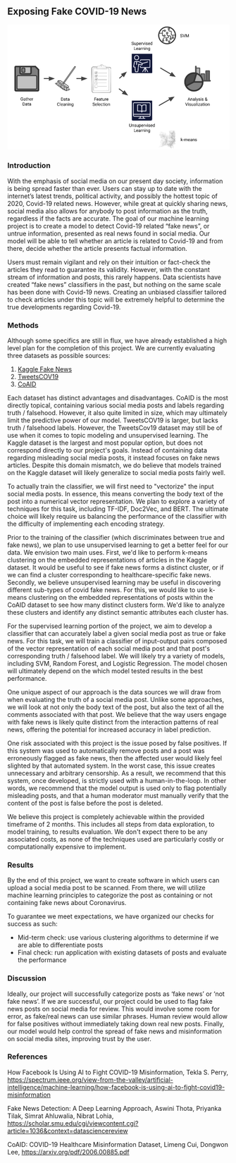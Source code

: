 ## Exposing Fake COVID-19 News

<img src="CS 4641 Proposal Video Presentation.png">

### Introduction
With the emphasis of social media on our present day society, information is being spread faster than ever. Users can stay up to date with the internet’s latest trends, political activity, and possibly the hottest topic of 2020, Covid-19 related news. However, while great at quickly sharing news, social media also allows for anybody to post information as the truth, regardless if the facts are accurate. The goal of our machine learning project is to create a model to detect Covid-19 related “fake news”, or untrue information, presented as real news found in social media. Our model will be able to tell whether an article is related to Covid-19 and from there, decide whether the article presents factual information.

Users must remain vigilant and rely on their intuition or fact-check the articles they read to guarantee its validity. However, with the constant stream of information and posts, this rarely happens. Data scientists have created “fake news” classifiers in the past, but nothing on the same scale has been done with Covid-19 news. Creating an unbiased classifier tailored to check articles under this topic will be extremely helpful to determine the true developments regarding Covid-19.


### Methods
Although some specifics are still in flux, we have already established a high level plan for the completion of this project. We are currently evaluating three datasets as possible sources:

1. [Kaggle Fake News](https://www.kaggle.com/c/fake-news/data)
2. [TweetsCOV19](https://data.gesis.org/tweetscov19/#dataset)
3. [CoAID](https://github.com/cuilimeng/CoAID/tree/master/07-01-2020)

Each dataset has distinct advantages and disadvantages. CoAID is the most directly topical, containing various social media posts and labels regarding truth / falsehood. However, it also quite limited in size, which may ultimately limit the predictive power of our model. TweetsCOV19 is larger, but lacks truth / falsehood labels. However, the TweetsCov19 dataset may still be of use when it comes to topic modeling and unsupervised learning. The Kaggle dataset is the largest and most popular option, but does not correspond directly to our project's goals. Instead of containing data regarding misleading social media posts, it instead focuses on fake news articles. Despite this domain mismatch, we do believe that models trained on the Kaggle dataset will likely generalize to social media posts fairly well.

To actually train the classifier, we will first need to "vectorize" the input social media posts. In essence, this means converting the body text of the post into a numerical vector representation. We plan to explore a variety of techniques for this task, including TF-IDF, Doc2Vec, and BERT. The ultimate choice will likely require us balancing the performance of the classifier with the difficulty of implementing each encoding strategy.

Prior to the training of the classifier (which discriminates between true and fake news), we plan to use unsupervised learning to get a better feel for our data. We envision two main uses. First, we'd like to perform k-means clustering on the embedded representations of articles in the Kaggle dataset. It would be useful to see if fake news forms a distinct cluster, or if we can find a cluster corresponding to healthcare-specific fake news. Secondly, we believe unsupervised learning may be useful in discovering different sub-types of covid fake news. For this, we would like to use k-means clustering on the embedded representations of posts within the CoAID dataset to see how many distinct clusters form. We'd like to analyze these clusters and identify any distinct semantic attributes each cluster has.

For the supervised learning portion of the project, we aim to develop a classifier that can accurately label a given social media post as true or fake news. For this task, we will train a classifier of input-output pairs composed of the vector representation of each social media post and that post's corresponding truth / falsehood label. We will likely try a variety of models, including SVM, Random Forest, and Logistic Regression. The model chosen will ultimately depend on the which model tested results in the best performance.

One unique aspect of our approach is the data sources we will draw from when evaluating the truth of a social media post. Unlike some approaches, we will look at not only the body text of the post, but also the text of all the comments associated with that post. We believe that the way users engage with fake news is likely quite distinct from the interaction patterns of real news, offering the potential for increased accuracy in label prediction.

One risk associated with this project is the issue posed by false positives. If this system was used to automatically remove posts and a post was erroneously flagged as fake news, then the affected user would likely feel slighted by that automated system. In the worst case, this issue creates unnecessary and arbitrary censorship. As a result, we recommend that this system, once developed, is strictly used with a human-in-the-loop. In other words, we recommend that the model output is used only to flag potentially misleading posts, and that a human moderator must manually verify that the content of the post is false before the post is deleted.

We believe this project is completely achievable within the provided timeframe of 2 months. This includes all steps from data exploration, to model training, to results evaluation. We don't expect there to be any associated costs, as none of the techniques used are particularly costly or computationally expensive to implement.

### Results
By the end of this project, we want to create software in which users can upload a social media post to be scanned. From there, we will utilize machine learning principles to categorize the post as containing or not containing fake news about Coronavirus.

To guarantee we meet expectations, we have organized our checks for success as such:
- Mid-term check: use various clustering algorithms to determine if we are able to differentiate posts
- Final check: run application with existing datasets of posts and evaluate the performance

### Discussion

Ideally, our project will successfully categorize posts as ‘fake news’ or ‘not fake news’. If we are successful, our project could be used to flag fake news posts on social media for review. This would involve some room for error, as fake/real news can use similar phrases. Human review would allow for false positives without immediately taking down real new posts. Finally, our model would help control the spread of fake news and misinformation on social media sites, improving trust by the user. 


### References
How Facebook Is Using AI to Fight COVID-19 Misinformation,
Tekla S. Perry,
https://spectrum.ieee.org/view-from-the-valley/artificial-intelligence/machine-learning/how-facebook-is-using-ai-to-fight-covid19-misinformation


Fake News Detection: A Deep Learning Approach,
Aswini Thota, Priyanka Tilak, Simrat Ahluwalia, Nibrat Lohia,
https://scholar.smu.edu/cgi/viewcontent.cgi?article=1036&context=datasciencereview

CoAID: COVID-19 Healthcare Misinformation Dataset,
Limeng Cui, Dongwon Lee,
https://arxiv.org/pdf/2006.00885.pdf
